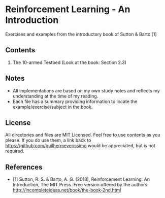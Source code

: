 # Reinforcement Learning - An Introduction
Exercises and examples from the introductory book of Sutton & Barto [1]

## Contents
01. The 10-armed Testbed (Look at the book: Section 2.3)

## Notes
- All implementations are based on my own study notes and reflects my understanding at the time of my reading.
- Each file has a summary providing information to locate the example/exercise/subject in the book.

## License
All directories and files are MIT Licensed. Feel free to use contents as you please. If you do use them, a link back to https://github.com/guilhermeverissimo would be appreciated, but is not required.

## References
- [1] Sutton, R. S. & Barto, A. G. (2018), Reinforcement Learning: An Introduction, The MIT Press.
Free version offered by the authors: http://incompleteideas.net/book/the-book-2nd.html
